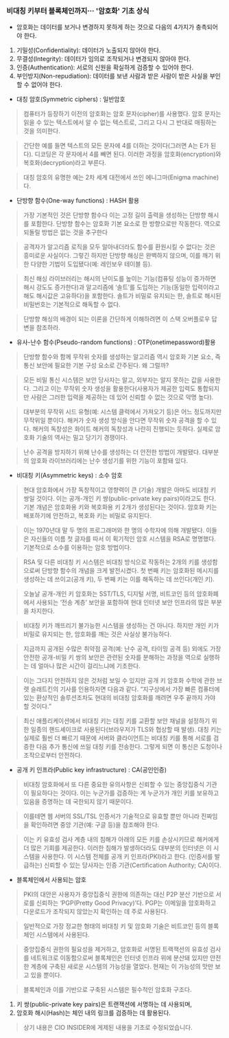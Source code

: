 ### 비대칭 키부터 블록체인까지··· '암호화' 기초 상식
- 암호화는 데이터를 보거나 변경하지 못하게 하는 것으로 다음의 4가지가 충촉되어야 한다.

1. 기밀성(Confidentiality): 데이터가 노출되지 않아야 한다.
2. 무결성(Integrity): 데이터가 임의로 조작되거나 변경되지 않아야 한다.
3. 인증(Authentication): 서로의 신원을 확실하게 검증할 수 있어야 한다.
4. 부인방지(Non-repudiation): 데이터를 보낸 사람과 받은 사람이 받은 사실을 부인할 수 없어야 한다.

- 대칭 암호(Symmetric ciphers) : 일반암호

>컴퓨터가 등장하기 이전의 암호화는 암호 문자(cipher)를 사용했다. 암호 문자는 읽을 수 있는 텍스트에서 알 수 없는 텍스트로, 그리고 다시 그 반대로 매핑하는 것을 의미한다. 

>간단한 예를 들면 텍스트의 모든 문자에 4를 더하는 것이다(그러면 A는 E가 된다). 디코딩은 각 문자에서 4를 빼면 된다. 이러한 과정을 암호화(encryption)와 복호화(decryption)라고 부른다. 

>대칭 암호의 유명한 예는 2차 세계 대전에서 쓰인 에니그마(Enigma machine)다. 

- 단방향 함수(One-way functions) : HASH 활용

>가장 기본적인 것은 단방향 함수다 이는 고정 길이 출력을 생성하는 단방향 해시를 포함한다. 단방향 함수는 암호화 기본 요소로 한 방향으로만 작동한다. 역으로 되돌릴 방법은 없는 것을 추구한다

>공격자가 알고리즘 로직을 모두 알아내더라도 함수를 환원시킬 수 없다는 것은 흥미로운 사실이다. 그렇긴 하지만 단방향 해싱은 완벽하지 않으며, 이를 깨기 위한 다양한 기법이 도입됐다(예: 레인보우 테이블 등). 

>최신 해싱 라이브러리는 해시의 난이도를 높이는 기능(컴퓨팅 성능이 증가하면 해시 강도도 증가한다)과 알고리즘에 ‘솔트’를 도입하는 기능(동일한 입력이라고 해도 해시값은 고유하다)을 포함한다. 솔트가 비밀로 유지되는 한, 솔트로 해시된 비밀번호는 기본적으로 해독할 수 없다. 

>단방향 해싱의 배경이 되는 이론을 간단하게 이해하려면 이 스택 오버플로우 답변을 참조하라.

- 유사-난수 함수(Pseudo-random functions) : OTP(onetimepassword)활용

>단방향 함수와 함께 무작위 숫자를 생성하는 알고리즘 역시 암호화 기본 요소, 즉 통신 보안에 필요한 기본 구성 요소로 간주된다. 왜 그럴까? 

>모든 비밀 통신 시스템은 보안 당사자는 알고, 외부자는 알지 못하는 값을 사용한다. 그리고 이는 무작위 숫자 생성을 활용한다(사용자가 제공한 입력도 통합되지만 사람은 그러한 입력을 제공하는 데 있어 신뢰할 수 없는 것으로 악명 높다). 

>대부분의 무작위 시드 유형(예: 시스템 클럭에서 가져오기 등)은 어느 정도까지만 무작위일 뿐이다. 해커가 숫자 생성 방식을 안다면 무작위 숫자 공격을 할 수 있다. 해커의 독창성은 화이트 해커의 독창성과 나란히 진행되는 듯하다. 실제로 암호화 기술의 역사는 밀고 당기기 경쟁이다. 

>난수 공격을 방지하기 위해 난수를 생성하는 더 안전한 방법이 개발됐다. 대부분의 암호화 라이브러리에는 난수 생성기를 위한 기능이 포함돼 있다. 

- 비대칭 키(Asymmetric keys) : 소수 암호

>현대 암호화에서 가장 독창적이고 영향력이 큰 (기술) 개발은 아마도 비대칭 키 쌍일 것이다. 이는 공개-개인 키 쌍(public-private key pairs)이라고도 한다. 기본 개념은 암호화용 키와 복호화용 키 2개가 생성된다는 것이다. 암호화 키는 배포하기에 안전하고, 복호화 키는 비밀로 유지된다. 

>이는 1970년대 말 두 명의 프로그래머와 한 명의 수학자에 의해 개발됐다. 이들은 자신들의 이름 첫 글자를 따서 이 획기적인 암호 시스템을 RSA로 명명했다. 기본적으로 소수를 이용하는 암호 방법이다.

>RSA 및 다른 비대칭 키 시스템은 비대칭 방식으로 작동하는 2개의 키를 생성함으로써 단방향 함수의 개념을 크게 발전시켰다. 첫 번째 키는 암호화된 메시지를 생성하는 데 쓰이고(공개 키), 두 번째 키는 이를 해독하는 데 쓰인다(개인 키). 

>오늘날 공개-개인 키 암호화는 SST/TLS, 디지털 서명, 비트코인 등의 암호화폐에서 사용되는 ‘전송 계층’ 보안을 포함하여 현대 인터넷 보안 인프라의 많은 부분을 차지한다. 

>비대칭 키가 깨뜨리기 불가능한 시스템을 생성하는 건 아니다. 하지만 개인 키가 비밀로 유지되는 한, 암호화를 깨는 것은 사실상 불가능하다. 

>지금까지 공개된 수많은 취약점 공격(예: 난수 공격, 타이밍 공격 등) 외에도 가장 안전한 공개-비밀 키 쌍의 보안은 관련된 숫자를 분해하는 과정을 역으로 실행하는 데 얼마나 많은 시간이 걸리느냐에 기초한다. 

>이는 그다지 안전하지 않은 것처럼 보일 수 있지만 공개 키 암호화 수학에 관한 브렛 슬래트킨의 기사를 인용하자면 다음과 같다. “지구상에서 가장 빠른 컴퓨터에 있는 환상적인 솔루션조차도 현대의 비대칭 암호화를 깨려면 우주 끝까지 가야 할 것이다.” 

>최신 애플리케이션에서 비대칭 키는 대칭 키를 교환할 보안 채널을 설정하기 위한 일종의 핸드셰이크로 사용된다(브라우저가 TLS와 협상할 때 발생). 대칭 키는 실제로 훨씬 더 빠르기 때문에 서버와 클라이언트는 비대칭 키를 통해 서로를 검증한 다음 추가 통신에 쓰일 대칭 키를 전송한다. 그렇게 되면 이 통신은 도청이나 조작으로부터 안전하다. 

- 공개 키 인프라(Public key infrastructure) : CA(공인인증) 

>비대칭 암호화에서 또 다른 중요한 유의사항은 신뢰할 수 있는 중앙집중식 기관이 필요하다는 것이다. 이는 누군가를 검증하는 게 누군가가 개인 키를 보유하고 있음을 증명하는 데 국한되지 않기 때문이다. 

>이를테면 웹 서버의 SSL/TSL 인증서가 기술적으로 유효할 뿐만 아니라 진짜임을 확인하려면 중앙 기관(예: 구글 등)을 참조해야 한다. 

>이는 키 유효성 검사 계층 내의 침해가 아래의 모든 키를 손상시키므로 해커에게 더 많은 기회를 제공한다. 이러한 침해가 발생하더라도 대부분의 인터넷은 이 시스템을 사용한다. 이 시스템 전체를 공개 키 인프라(PKI)라고 한다. (인증서를 발급하는) 신뢰할 수 있는 당사자는 인증 기관(Certification Authority; CA)이다. 

- 블록체인에서 사용되는 암호

>PKI의 대안은 사용자가 중앙집중식 권한에 의존하는 대신 P2P 분산 기반으로 서로를 신뢰하는 ‘PGP(Pretty Good Privacy)’다. PGP는 이메일을 암호화하고 다운로드가 조작되지 않았는지 확인하는 데 주로 사용된다.  

>일반적으로 가장 정교한 형태의 비대칭 키 및 암호화 기술은 비트코인 등의 블록체인 시스템에서 사용된다. 

>중앙집중식 권한의 필요성을 제거하고, 암호화로 서명된 트랙잭션의 유효성 검사를 네트워크로 이동함으로써 블록체인은 인터넷 인프라 위에 분산돼 있지만 안전한 계층에 구축된 새로운 시스템의 가능성을 열었다. 현재는 이 가능성의 맛만 보고 있을 뿐이다. 

>블록체인과 이를 기반으로 구축된 시스템은 필수적인 암호화 구조다. 
1. 키 쌍(public-private key pairs)은 트랜잭션에 서명하는 데 사용되며, 
2. 암호화 해시(Hash)는 체인 내의 링크를 검증하는 데 활용된다. 

>상기 내용은 CIO INSIDER에 게제된 내용을 기초로 수정되었습니다.
